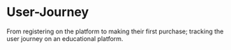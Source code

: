 # User-Journey
From registering on the platform to making their first purchase; tracking the user journey on an educational platform. 
